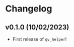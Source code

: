 # Changelog

<!--next-version-placeholder-->

## v0.1.0 (10/02/2023)

- First release of `qv_helper`!